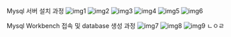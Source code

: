 Mysql 서버 설치 과정
![img1](https://github.com/YOSong1/Vuejs/assets/43607595/ffad01be-37fc-4988-b8d7-8ce21357268f)
![img2](https://github.com/YOSong1/Vuejs/assets/43607595/35ee622a-05e8-4593-8fa0-8b2b47e7ea80)
![img3](https://github.com/YOSong1/Vuejs/assets/43607595/e362534e-c7dc-422c-9217-b4d0968375c1)
![img4](https://github.com/YOSong1/Vuejs/assets/43607595/e32e1e57-73d9-42ca-9914-ff124e203013)
![img5](https://github.com/YOSong1/Vuejs/assets/43607595/a044fc1e-9cb2-46d9-98ff-8770fef5e7fe)
![img6](https://github.com/YOSong1/Vuejs/assets/43607595/bfeee217-96a9-4b37-965c-a4df5f9a47e9)


Mysql Workbench 접속 및 database 생성 과정
![img7](https://github.com/YOSong1/Vuejs/assets/43607595/0f1fb25b-b98a-429b-aa8c-62deea80078e)
![img8](https://github.com/YOSong1/Vuejs/assets/43607595/6891aa25-343c-44b9-84f4-c82cd3c6a2d0)
![img9](https://github.com/YOSong1/Vuejs/assets/43607595/7be68041-010a-4166-baeb-5385f994b19f)
ㄴㅇㄹ
